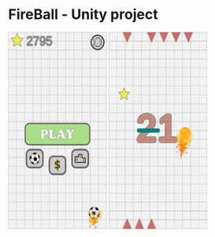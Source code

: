 # FireBall - Unity project

<img src="images/ss3.jpg" width="200" height="400" >

<img src="images/ss1.jpg" width="200" height="400" >


